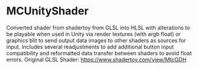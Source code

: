 # MCUnityShader
Converted shader from shadertoy from GLSL into HLSL with alterations to be playable when used in Unity via render textures (with argb float) or graphics blit to send output data images to other shaders as sources for input. Includes several readjustments to add additional button input compatibility and reformatted data transfer between shaders to avoid float errors.
Original GLSL Shader: https://www.shadertoy.com/view/MtcGDH

